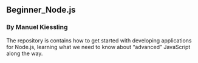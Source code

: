 ## Beginner_Node.js

### By Manuel Kiessling

The repository is contains how to get started with developing applications for Node.js, learning
what we need to know about “advanced” JavaScript along the way.


